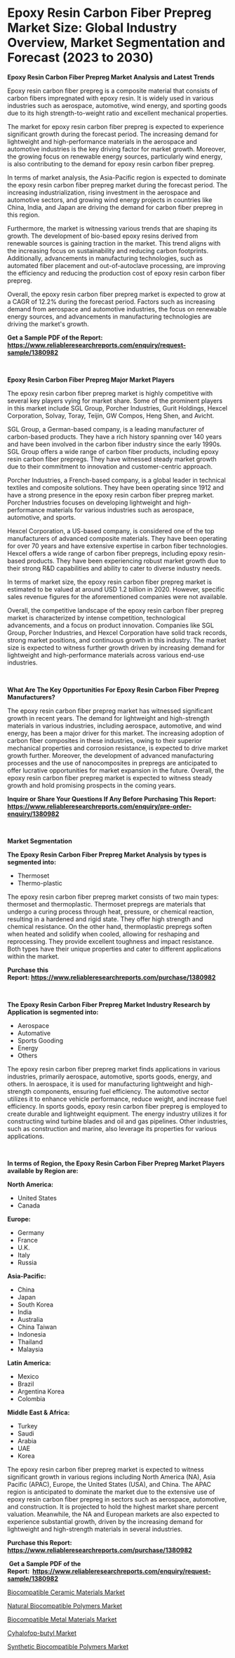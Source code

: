 <p><h1>Epoxy Resin Carbon Fiber Prepreg Market Size: Global Industry Overview, Market Segmentation and Forecast (2023 to 2030)</h1></p><p><strong>Epoxy Resin Carbon Fiber Prepreg Market Analysis and Latest Trends</strong></p>
<p><p>Epoxy resin carbon fiber prepreg is a composite material that consists of carbon fibers impregnated with epoxy resin. It is widely used in various industries such as aerospace, automotive, wind energy, and sporting goods due to its high strength-to-weight ratio and excellent mechanical properties.</p><p>The market for epoxy resin carbon fiber prepreg is expected to experience significant growth during the forecast period. The increasing demand for lightweight and high-performance materials in the aerospace and automotive industries is the key driving factor for market growth. Moreover, the growing focus on renewable energy sources, particularly wind energy, is also contributing to the demand for epoxy resin carbon fiber prepreg.</p><p>In terms of market analysis, the Asia-Pacific region is expected to dominate the epoxy resin carbon fiber prepreg market during the forecast period. The increasing industrialization, rising investment in the aerospace and automotive sectors, and growing wind energy projects in countries like China, India, and Japan are driving the demand for carbon fiber prepreg in this region.</p><p>Furthermore, the market is witnessing various trends that are shaping its growth. The development of bio-based epoxy resins derived from renewable sources is gaining traction in the market. This trend aligns with the increasing focus on sustainability and reducing carbon footprints. Additionally, advancements in manufacturing technologies, such as automated fiber placement and out-of-autoclave processing, are improving the efficiency and reducing the production cost of epoxy resin carbon fiber prepreg.</p><p>Overall, the epoxy resin carbon fiber prepreg market is expected to grow at a CAGR of 12.2% during the forecast period. Factors such as increasing demand from aerospace and automotive industries, the focus on renewable energy sources, and advancements in manufacturing technologies are driving the market's growth.</p></p>
<p><strong>Get a Sample PDF of the Report:&nbsp; <a href="https://www.reliableresearchreports.com/enquiry/request-sample/1380982">https://www.reliableresearchreports.com/enquiry/request-sample/1380982</a></strong></p>
<p>&nbsp;</p>
<p><strong>Epoxy Resin Carbon Fiber Prepreg Major Market Players</strong></p>
<p><p>The epoxy resin carbon fiber prepreg market is highly competitive with several key players vying for market share. Some of the prominent players in this market include SGL Group, Porcher Industries, Gurit Holdings, Hexcel Corporation, Solvay, Toray, Teijin, GW Compos, Heng Shen, and Avicht.</p><p>SGL Group, a German-based company, is a leading manufacturer of carbon-based products. They have a rich history spanning over 140 years and have been involved in the carbon fiber industry since the early 1990s. SGL Group offers a wide range of carbon fiber products, including epoxy resin carbon fiber prepregs. They have witnessed steady market growth due to their commitment to innovation and customer-centric approach.</p><p>Porcher Industries, a French-based company, is a global leader in technical textiles and composite solutions. They have been operating since 1912 and have a strong presence in the epoxy resin carbon fiber prepreg market. Porcher Industries focuses on developing lightweight and high-performance materials for various industries such as aerospace, automotive, and sports.</p><p>Hexcel Corporation, a US-based company, is considered one of the top manufacturers of advanced composite materials. They have been operating for over 70 years and have extensive expertise in carbon fiber technologies. Hexcel offers a wide range of carbon fiber prepregs, including epoxy resin-based products. They have been experiencing robust market growth due to their strong R&D capabilities and ability to cater to diverse industry needs.</p><p>In terms of market size, the epoxy resin carbon fiber prepreg market is estimated to be valued at around USD 1.2 billion in 2020. However, specific sales revenue figures for the aforementioned companies were not available.</p><p>Overall, the competitive landscape of the epoxy resin carbon fiber prepreg market is characterized by intense competition, technological advancements, and a focus on product innovation. Companies like SGL Group, Porcher Industries, and Hexcel Corporation have solid track records, strong market positions, and continuous growth in this industry. The market size is expected to witness further growth driven by increasing demand for lightweight and high-performance materials across various end-use industries.</p></p>
<p>&nbsp;</p>
<p><strong>What Are The Key Opportunities For Epoxy Resin Carbon Fiber Prepreg Manufacturers?</strong></p>
<p><p>The epoxy resin carbon fiber prepreg market has witnessed significant growth in recent years. The demand for lightweight and high-strength materials in various industries, including aerospace, automotive, and wind energy, has been a major driver for this market. The increasing adoption of carbon fiber composites in these industries, owing to their superior mechanical properties and corrosion resistance, is expected to drive market growth further. Moreover, the development of advanced manufacturing processes and the use of nanocomposites in prepregs are anticipated to offer lucrative opportunities for market expansion in the future. Overall, the epoxy resin carbon fiber prepreg market is expected to witness steady growth and hold promising prospects in the coming years.</p></p>
<p><strong>Inquire or Share Your Questions If Any Before Purchasing This Report: <a href="https://www.reliableresearchreports.com/enquiry/pre-order-enquiry/1380982">https://www.reliableresearchreports.com/enquiry/pre-order-enquiry/1380982</a></strong></p>
<p>&nbsp;</p>
<p><strong>Market Segmentation</strong></p>
<p><strong>The Epoxy Resin Carbon Fiber Prepreg Market Analysis by types is segmented into:</strong></p>
<p><ul><li>Thermoset</li><li>Thermo-plastic</li></ul></p>
<p><p>The epoxy resin carbon fiber prepreg market consists of two main types: thermoset and thermoplastic. Thermoset prepregs are materials that undergo a curing process through heat, pressure, or chemical reaction, resulting in a hardened and rigid state. They offer high strength and chemical resistance. On the other hand, thermoplastic prepregs soften when heated and solidify when cooled, allowing for reshaping and reprocessing. They provide excellent toughness and impact resistance. Both types have their unique properties and cater to different applications within the market.</p></p>
<p><strong>Purchase this Report:&nbsp;<a href="https://www.reliableresearchreports.com/purchase/1380982">https://www.reliableresearchreports.com/purchase/1380982</a></strong></p>
<p>&nbsp;</p>
<p><strong>The Epoxy Resin Carbon Fiber Prepreg Market Industry Research by Application is segmented into:</strong></p>
<p><ul><li>Aerospace</li><li>Automative</li><li>Sports Gooding</li><li>Energy</li><li>Others</li></ul></p>
<p><p>The epoxy resin carbon fiber prepreg market finds applications in various industries, primarily aerospace, automotive, sports goods, energy, and others. In aerospace, it is used for manufacturing lightweight and high-strength components, ensuring fuel efficiency. The automotive sector utilizes it to enhance vehicle performance, reduce weight, and increase fuel efficiency. In sports goods, epoxy resin carbon fiber prepreg is employed to create durable and lightweight equipment. The energy industry utilizes it for constructing wind turbine blades and oil and gas pipelines. Other industries, such as construction and marine, also leverage its properties for various applications.</p></p>
<p>&nbsp;</p>
<p><strong>In terms of Region, the Epoxy Resin Carbon Fiber Prepreg Market Players available by Region are:</strong></p>
<p>
    <p> <strong> North America: </strong>
        <ul>
            <li>United States</li>
            <li>Canada</li>
        </ul>
        </p> 
    <p> <strong> Europe: </strong>
        <ul>
            <li>Germany</li>
            <li>France</li>
            <li>U.K.</li>
            <li>Italy</li>
            <li>Russia</li>
        </ul>
        </p> 
    <p> <strong> Asia-Pacific: </strong>
        <ul>
            <li>China</li>
            <li>Japan</li>
            <li>South Korea</li>
            <li>India</li>
            <li>Australia</li>
            <li>China Taiwan</li>
            <li>Indonesia</li>
            <li>Thailand</li>
            <li>Malaysia</li>
        </ul>
        </p> 
    <p> <strong> Latin America: </strong>
        <ul>
            <li>Mexico</li>
            <li>Brazil</li>
            <li>Argentina Korea</li>
            <li>Colombia</li>
        </ul>
        </p> 
    <p> <strong> Middle East & Africa: </strong>
        <ul>
            <li>Turkey</li>
            <li>Saudi</li>
            <li>Arabia</li>
            <li>UAE</li>
            <li>Korea</li>
        </ul>
    </p>
    </p>
<p><p>The epoxy resin carbon fiber prepreg market is expected to witness significant growth in various regions including North America (NA), Asia Pacific (APAC), Europe, the United States (USA), and China. The APAC region is anticipated to dominate the market due to the extensive use of epoxy resin carbon fiber prepreg in sectors such as aerospace, automotive, and construction. It is projected to hold the highest market share percent valuation. Meanwhile, the NA and European markets are also expected to experience substantial growth, driven by the increasing demand for lightweight and high-strength materials in several industries.</p></p>
<p><strong>Purchase this Report: <a href="https://www.reliableresearchreports.com/purchase/1380982">https://www.reliableresearchreports.com/purchase/1380982</a></strong></p>
<p>&nbsp;<strong>Get a Sample PDF of the Report:&nbsp;&nbsp;<a href="https://www.reliableresearchreports.com/enquiry/request-sample/1380982">https://www.reliableresearchreports.com/enquiry/request-sample/1380982</a></strong></p>
<p><strong></strong></p>
<p><p><a href="https://github.com/rahu1503/Market-Research-Report-List-1/blob/main/biocompatible-ceramic-materials-market.md">Biocompatible Ceramic Materials Market</a></p><p><a href="https://github.com/rahu1502/Market-Research-Report-List-1/blob/main/natural-biocompatible-polymers-market.md">Natural Biocompatible Polymers Market</a></p><p><a href="https://github.com/gshchiplitsov/Market-Research-Report-List-1/blob/main/biocompatible-metal-materials-market.md">Biocompatible Metal Materials Market</a></p><p><a href="https://github.com/ambrozg/Market-Research-Report-List-1/blob/main/cyhalofop-butyl-market.md">Cyhalofop-butyl Market</a></p><p><a href="https://github.com/rahu1501/Market-Research-Report-List-1/blob/main/synthetic-biocompatible-polymers-market.md">Synthetic Biocompatible Polymers Market</a></p></p>